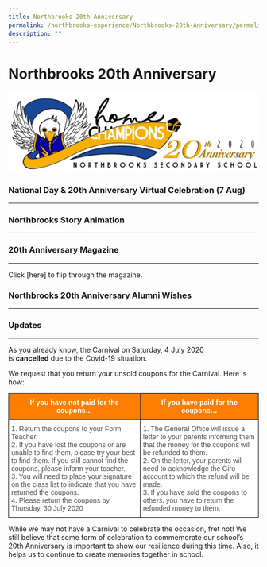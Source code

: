 ```yaml
---
title: Northbrooks 20th Anniversary
permalink: /northbrooks-experience/Northbrooks-20th-Anniversary/permalink/
description: ""
---
```

Northbrooks 20th Anniversary
============================

![](/images/20th%20Anni%20Logo.jpeg)

### National Day & 20th Anniversary Virtual Celebration (7 Aug)
-----------------------------------------------------------





### Northbrooks Story Animation
---------------------------

### 20th Anniversary Magazine
 -------------------------
 
 Click [here] to flip through the magazine.
 
###  Northbrooks 20th Anniversary Alumni Wishes
------------------------------------------

### Updates
-------

As you already know, the Carnival on Saturday, 4 July 2020 is **cancelled** due to the Covid-19 situation.  

We request that you return your unsold coupons for the Carnival. Here is how:

<style type="text/css">
.tg  {border-collapse:collapse;border-spacing:0;}
.tg td{border-color:black;border-style:solid;border-width:1px;font-family:Arial, sans-serif;font-size:14px;
  overflow:hidden;padding:10px 5px;word-break:normal;}
.tg th{border-color:black;border-style:solid;border-width:1px;font-family:Arial, sans-serif;font-size:14px;
  font-weight:normal;overflow:hidden;padding:10px 5px;word-break:normal;}
.tg .tg-q7ek{background-color:#FFF;border-color:#000000;color:#505050;text-align:left;vertical-align:top}
.tg .tg-hyag{background-color:#FD7E00;border-color:#000000;color:#FFF;font-weight:bold;text-align:center;vertical-align:top}
.tg .tg-cb8o{background-color:#FD7E00;border-color:#222222;color:#FFF;font-weight:bold;text-align:center;vertical-align:top}
</style>
<table class="tg">
<thead>
  <tr>
    <th class="tg-cb8o">If you have not paid for the coupons…</th>
    <th class="tg-hyag">If you have paid for the coupons…</th>
  </tr>
</thead>
<tbody>
  <tr>
    <td class="tg-q7ek">1. Return the coupons to your Form Teacher.<br>2. If you have lost the coupons or are unable to find them, please try your best to find them. If you still cannot find the coupons, please inform your teacher.<br>3. You will need to place your signature on the class list to indicate that you have returned the coupons.<br>4. Please return the coupons by Thursday, 30 July 2020<br></td>
    <td class="tg-q7ek">1. The General Office will issue a letter to your parents informing them that the money for the coupons will be refunded to them.<br>2. On the letter, your parents will need to acknowledge the Giro account to which the refund will be made.<br>3. If you have sold the coupons to others, you have to return the refunded money to them.<br></td>
  </tr>
</tbody>
</table>

While we may not have a Carnival to celebrate the occasion, fret not! We still believe that some form of celebration to commemorate our school’s 20th Anniversary is important to show our resilience during this time. Also, it helps us to continue to create memories together in school.